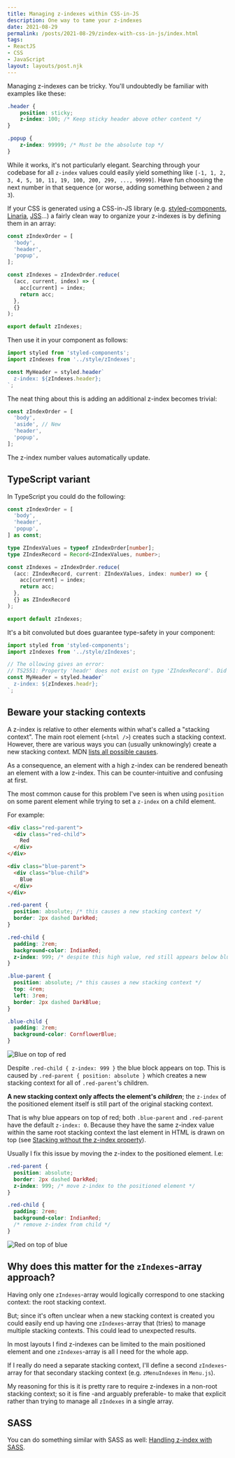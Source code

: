 ```yaml
---
title: Managing z-indexes within CSS-in-JS
description: One way to tame your z-indexes
date: 2021-08-29
permalink: /posts/2021-08-29/zindex-with-css-in-js/index.html
tags:
- ReactJS
- CSS
- JavaScript
layout: layouts/post.njk
---
```


Managing z-indexes can be tricky. You'll undoubtedly be familiar with examples like these:

```css
.header {
    position: sticky;
    z-index: 100; /* Keep sticky header above other content */
}

.popup {
    z-index: 99999; /* Must be the absolute top */
}
```

While it works, it's not particularly elegant. Searching through your codebase for all `z-index` values could easily yield something like `[-1, 1, 2, 3, 4, 5, 10, 11, 19, 100, 200, 299, ..., 99999]`. Have fun choosing the next number in that sequence (or worse, adding something between `2` and `3`).

If your CSS is generated using a CSS-in-JS library (e.g. [styled-components](https://styled-components.com/), [Linaria](https://github.com/callstack/linaria), [JSS](https://github.com/cssinjs/jss)...) a fairly clean way to organize your z-indexes is by defining them in an array:

```js
const zIndexOrder = [
  'body',
  'header',
  'popup',
];

const zIndexes = zIndexOrder.reduce(
  (acc, current, index) => {
    acc[current] = index;
    return acc;
  },
  {}
);

export default zIndexes;
```

Then use it in your component as follows:

```jsx
import styled from 'styled-components';
import zIndexes from '../style/zIndexes';

const MyHeader = styled.header`
  z-index: ${zIndexes.header};
`;
```

The neat thing about this is adding an additional z-index becomes trivial:

```js
const zIndexOrder = [
  'body',
  'aside', // New
  'header',
  'popup',
];
```

The z-index number values automatically update.

## TypeScript variant

In TypeScript you could do the following:

```ts
const zIndexOrder = [
  'body',
  'header',
  'popup',
] as const;

type ZIndexValues = typeof zIndexOrder[number];
type ZIndexRecord = Record<ZIndexValues, number>;

const zIndexes = zIndexOrder.reduce(
  (acc: ZIndexRecord, current: ZIndexValues, index: number) => {
    acc[current] = index;
    return acc;
  },
  {} as ZIndexRecord
);

export default zIndexes;
```

It's a bit convoluted but does guarantee type-safety in your component:

```jsx
import styled from 'styled-components';
import zIndexes from '../style/zIndexes';

// The ollowing gives an error:
// TS2551: Property 'headr' does not exist on type 'ZIndexRecord'. Did you mean 'header'?
const MyHeader = styled.header`
  z-index: ${zIndexes.headr};
`;
```

## Beware your stacking contexts

A z-index is relative to other elements within what's called a "stacking context". The main root element (`<html />`) creates such a stacking context. However, there are various ways you can (usually unknowingly) create a new stacking context. MDN [lists all possible causes](https://developer.mozilla.org/en-US/docs/Web/CSS/CSS_Positioning/Understanding_z_index/The_stacking_context).

As a consequence, an element with a high z-index can be rendered beneath an element with a low z-index. This can be counter-intuitive and confusing at first.

The most common cause for this problem I've seen is when using `position` on some parent element while trying to set a `z-index` on a child element.

For example:

```html
<div class="red-parent">
  <div class="red-child">
    Red
  </div>
</div>

<div class="blue-parent">
  <div class="blue-child">
    Blue
  </div>
</div>
```

```css
.red-parent {
  position: absolute; /* this causes a new stacking context */
  border: 2px dashed DarkRed;
}

.red-child {
  padding: 2rem;
  background-color: IndianRed;
  z-index: 999; /* despite this high value, red still appears below blue */
}

.blue-parent {
  position: absolute; /* this causes a new stacking context */
  top: 4rem;
  left: 3rem;
  border: 2px dashed DarkBlue;
}

.blue-child {
  padding: 2rem;
  background-color: CornflowerBlue;
}
```
![Blue on top of red](/img/z-index-0.png)

Despite `.red-child { z-index: 999 }` the blue block appears on top. This is caused by `.red-parent { position: absolute }` which creates a new stacking context for all of `.red-parent`'s children.

**A new stacking context only affects the element's _children_**; the `z-index` of the positioned element itself is still part of the original stacking context.

That is why blue appears on top of red; both `.blue-parent` and `.red-parent` have the default `z-index: 0`. Because they have the same z-index value within the same root stacking context the last element in HTML is drawn on top (see [Stacking without the z-index property](https://developer.mozilla.org/en-US/docs/Web/CSS/CSS_Positioning/Understanding_z_index/Stacking_without_z-index)).

Usually I fix this issue by moving the z-index to the positioned element. I.e:

```css
.red-parent {
  position: absolute;
  border: 2px dashed DarkRed;
  z-index: 999; /* move z-index to the positioned element */
}

.red-child {
  padding: 2rem;
  background-color: IndianRed;
  /* remove z-index from child */
}
```
![Red on top of blue](/img/z-index-1.png)

## Why does this matter for the `zIndexes`-array approach?

Having only one `zIndexes`-array would logically correspond to one stacking context: the root stacking context.

But; since it's often unclear when a new stacking context is created you could easily end up having one `zIndexes`-array that (tries) to manage multiple stacking contexts. This could lead to unexpected results.

In most layouts I find z-indexes can be limited to the main positioned element and one `zIndexes`-array is all I need for the whole app.

If I really do need a separate stacking context, I'll define a second `zIndexes`-array for that secondary stacking context (e.g. `zMenuIndexes` in `Menu.js`).

My reasoning for this is it is pretty rare to require z-indexes in a non-root stacking context; so it is fine -and arguably preferable- to make that explicit rather than trying to manage all `zIndexes` in a single array.

## SASS

You can do something similar with SASS as well: [Handling z-index with SASS](https://short.is/writing/handling-z-index-with-sass).

